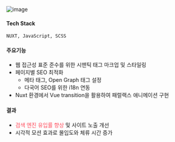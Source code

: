 ![image](/about/projects/spoon_homepage_img.jpg)

#### Tech Stack
```
NUXT, JavaScript, SCSS
```

#### 주요기능
- 웹 접근성 표준 준수를 위한 시맨틱 태그 마크업 및 스타일링
- 페이지별 SEO 최적화
    - 메타 태그, Open Graph 태그 설정
    - 다국어 SEO를 위한 i18n 연동
- Nuxt 환경에서 Vue transition을 활용하여 패럴랙스 애니메이션 구현

#### 결과
- <span style="color: #FF4858">검색 엔진 유입률 향상</span> 및 사이트 노출 개선
- 시각적 모션 효과로 몰입도와 체류 시간 증가